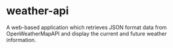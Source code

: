 # weather-api
A web-based application which retrieves JSON format data from OpenWeatherMapAPI and display the current and future weather information.
